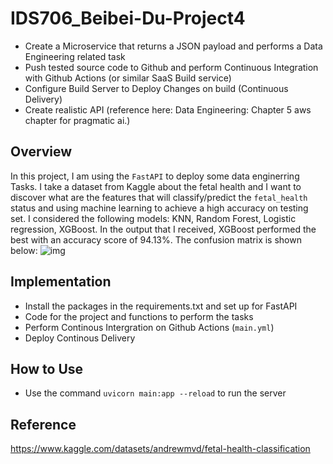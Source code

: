 # IDS706_Beibei-Du-Project4
- Create a Microservice that returns a JSON payload and performs a Data Engineering related task
- Push tested source code to Github and perform Continuous Integration with Github Actions (or similar SaaS Build service)
- Configure Build Server to Deploy Changes on build (Continuous Delivery)
- Create realistic API (reference here: Data Engineering: Chapter 5 aws chapter for pragmatic ai.)

## Overview
In this project, I am using the `FastAPI` to deploy some data enginerring Tasks. I take a dataset from Kaggle about the fetal health and I want to discover what are the features that will classify/predict the `fetal_health` status and using machine learning to achieve a high accuracy on testing set. I considered the following models: KNN, Random Forest, Logistic regression, XGBoost. In the output that I received, XGBoost performed the best with an accuracy score of 94.13%.
The confusion matrix is shown below:
![img](https://github.com/nogibjj/IDS706_Beibei-Du-Project4/blob/main/xgboost_confusion%20matrix.png)

## Implementation
- Install the packages in the requirements.txt and set up for FastAPI
- Code for the project and functions to perform the tasks
- Perform Continous Intergration on Github Actions (`main.yml`)
- Deploy Continous Delivery



## How to Use
- Use the command `uvicorn main:app --reload` to run the server

## Reference
https://www.kaggle.com/datasets/andrewmvd/fetal-health-classification
